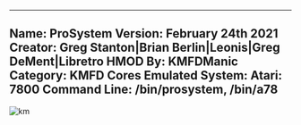 -----------------------
Name: ProSystem
Version: February 24th 2021
Creator: Greg Stanton|Brian Berlin|Leonis|Greg DeMent|Libretro
HMOD By: KMFDManic
Category: KMFD Cores
Emulated System: Atari: 7800
Command Line: /bin/prosystem, /bin/a78
-----------------------
![km](https://i.imgur.com/PNXqY72.png)
 